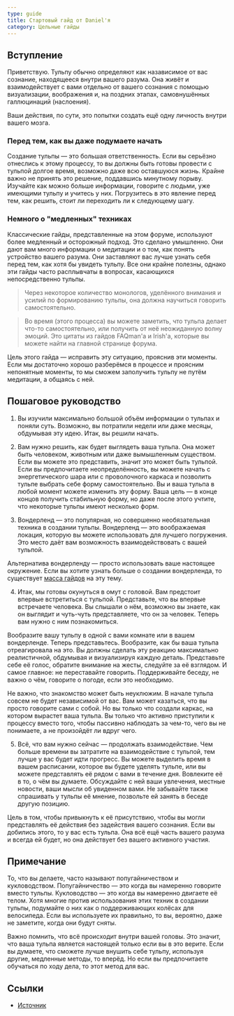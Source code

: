 ```yaml
---
type: guide
title: Стартовый гайд от Daniel'я
category: Цельные гайды
---
```



## Вступление

Приветствую. Тульпу обычно определяют как назависимое от вас сознание, находящееся внутри вашего разума. Она живёт и взаимодействует с вами отдельно от вашего сознания с помощью визуализации, воображения и, на поздних этапах, самовнушённых галлюцинаций (наслоения).

Ваши действия, по сути, это попытки создать ещё одну личность внутри вашего мозга.

### Перед тем, как вы даже подумаете начать

Создание тульпы — это большая ответственность. Если вы серьёзно отнеслись к этому процессу, то вы должны быть готовы провести с тульпой долгое время, возможно даже всю оставшуюся жизнь. Крайне важно не принять это решение, поддавшись минутному порыву. Изучайте как можно больше информации, говорите с людьми, уже имеющими тульпу и учитесь у них. Погрузитесь в это явление перед тем, как решить, стоит ли переходить ли к следующему шагу.

### Немного о "медленных" техниках
Классические гайды, представленные на этом форуме, используют более медленный и осторожный подход. Это сделано умышленно. Они дают вам много информации о медитации и о том, как понять устройство вашего разума. Они заставляют вас лучше узнать себя перед тем, как хотя бы увидеть тульпу. Все они крайне полезны, однако эти гайды часто расплывчаты в вопросах, касающихся непосредственно тульпы.

>Через некоторое количество монологов, уделённого внимания и усилий по формированию тульпы, она должна научиться говорить самостоятельно.

>Во время (этого процесса) вы можете заметить, что тульпа делает что-то самостоятельно, или получить от неё неожиданную волну эмоций.
Это цитаты из гайдов FAQman'а и Irish'а, которые вы можете найти на главной странице форума.

Цель этого гайда — исправить эту ситуацию, прояснив эти моменты. Если мы достаточно хорошо разберёмся в процессе и проясним непонятные моменты, то мы сможем заполучить тульпу не путём медитации, а общаясь с ней.

## Пошаговое руководство

1. Вы изучили максимально большой объём информации о тульпах и поняли суть. Возможно, вы потратили недели или даже месяцы, обдумывая эту идею. Итак, вы решили начать.

2. Вам нужно решить, как будет выглядеть ваша тульпа. Она может быть человеком, животным или даже вымышленным существом. Если вы можете это представить, значит это может быть тульпой. Если вы предпочитаете неопределённость, вы можете начать с энергетического шара или с проволочного каркаса и позволить тульпе выбрать себе форму самостоятельно. Вы и ваша тульпа в любой момент можете изменить эту форму. Ваша цель — в конце концов получить стабильную форму, но даже после этого учтите, что некоторые тульпы имеют несколько форм.

3. Вондерленд — это популярная, но совершенно необязательная техника в создании тульпы. Вондерленд — это воображаемая локация, которую вы можете использовать для лучшего погружения. Это место даёт вам возможность взаимодействовать с вашей тульпой.

Альтернатива вондерленду — просто использовать ваше настоящее окружение. Если вы хотите узнать больше о создании вондерленда, то существует [масса гайдов](https://tulpawiki.org/tag/%D0%B2%D0%BE%D0%BD%D0%B4%D0%B5%D1%80%D0%BB%D0%B5%D0%BD%D0%B4?do=showtag&tag=%D0%B2%D0%BE%D0%BD%D0%B4%D0%B5%D1%80%D0%BB%D0%B5%D0%BD%D0%B4) на эту тему.

4. Итак, мы готовы окунуться в омут с головой. Вам предстоит впервые встретиться с тульпой. Представьте, что вы впервые встречаете человека. Вы слышали о нём, возможно вы знаете, как он выглядит и чуть-чуть представляете, что он за человек. Теперь вам нужно с ним познакомиться.

Вообразите вашу тульпу в одной с вами комнате или в вашем вондерленде. Теперь представьтесь. Вообразите, как бы ваша тульпа отреагировала на это. Вы должны сделать эту реакцию максимально реалистичной, обдумывая и визуализируя каждую деталь. Представьте себе её голос, обратите внимание на жесты, следуйте за её взглядом. И самое главное: не переставайте говорить. Поддерживайте беседу, не важно о чём, говорите о погоде, если это необходимо.

Не важно, что знакомство может быть неуклюжим. В начале тульпа совсем не будет независимой от вас. Вам может казаться, что вы просто говорите сами с собой. Но вы только что создали каркас, на котором вырастет ваша тульпа. Вы только что  активно приступили к процессу вместо того, чтобы пассивно наблюдать за чем-то, чего вы не понимаете, а не произойдёт ли вдруг чего.

5. Всё, что вам нужно сейчас — продолжать взаимодействие. Чем больше времени вы затратите на взаимодействие с тульпой, тем лучше у вас будет идти прогресс. Вы можете выделить время в вашем расписании, которое вы будете уделять тульпе, или вы можете представлять её рядом с вами в течение дня. Вовлеките её в то, о чём вы думаете. Обсуждайте с ней ваши увлечения, местные новости, ваши мысли об увиденном вами. Не забывайте также спрашивать у тульпы её мнение, позвольте ей занять в беседе другую позицию.

Цель в том, чтобы привыкнуть к её присутствию, чтобы вы могли представлять её действия без задействия вашего сознания. Если вы добились этого, то у вас есть тульпа. Она всё ещё часть вашего разума и всегда ей будет, но она действует без вашего активного участия.

## Примечание

То, что вы делаете, часто называют попугайничеством и кукловодством. Попугайничество — это когда вы намеренно говорите вместо тульпы. Кукловодство — это когда вы намеренно двигаете её телом. Хотя многие против использования этих техник в создании тульпы, подумайте о них как о поддерживающих колёсах для велосипеда. Если вы используете их правильно, то вы, вероятно, даже не заметите, когда они будут сняты.

Важно помнить, что всё происходит внутри вашей головы. Это значит, что ваша тульпа является настоящей только если вы в это верите. Если вы думаете, что сможете лучше внушить себе тульпу, используя другие, медленные методы, то вперёд. Но если вы предпочитаете обучаться по ходу дела, то этот метод для вас.

## Ссылки
  * [Источник](https://community.tulpa.info/thread-general-daniel-s-starter-guide-to-creating-a-tulpa)